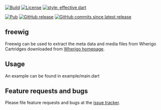 [![Build](https://github.com/mars3142/freewig/workflows/Build/badge.svg)][github] 
[![License](https://img.shields.io/badge/License-MIT-blue.svg)][license]
[![style: effective dart](https://img.shields.io/badge/style-effective_dart-40c4ff.svg)][effective_dart]

[![Pub](https://img.shields.io/pub/v/freewig.svg)][pub_dev]
[![GitHub release](https://img.shields.io/github/release/mars3142/freewig.svg?label=gh-release)][releases]
[![GitHub commits since latest release](https://img.shields.io/github/commits-since/mars3142/freewig/latest/master.svg)][master]

## freewig

Freewig can be used to extract the meta data and media files from Wherigo Cartridges downloaded from [Wherigo homepage][wherigo_hp].

## Usage

An example can be found in example/main.dart

## Feature requests and bugs

Please file feature requests and bugs at the [issue tracker][tracker].

[github]: https://github.com/mars3142/freewig
[tracker]: https://github.com/mars3142/freewig/issues
[releases]: https://github.com/mars3142/freewig/releases
[master]: https://github.com/mars3142/freewig/commits/master
[license]: https://opensource.org/licenses/MIT
[pub_dev]: https://pub.dartlang.org/packages/freewig
[effective_dart]: https://github.com/tenhobi/effective_dart
[wherigo_hp]: https://www.wherigo.com/
